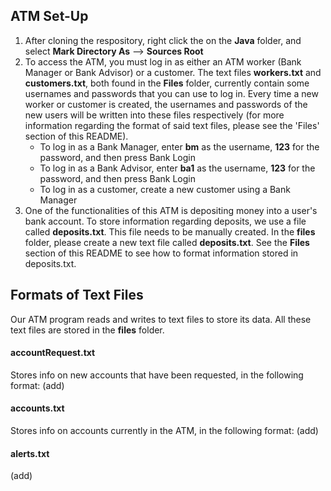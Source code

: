 ## ATM Set-Up
1. After cloning the respository, right click the on the **Java** folder, and select **Mark Directory As** --> **Sources Root**
2. To access the ATM, you must log in as either an ATM worker (Bank Manager or Bank Advisor) or a customer. The text files **workers.txt** and **customers.txt**, both found in the **Files** folder, currently contain some usernames and passwords that you can use to log in. Every time a new worker or customer is created, the usernames and passwords of the new users will be written into these files respectively (for more information regarding the format of said text files, please see the 'Files' section of this README).
   - To log in as a Bank Manager, enter **bm** as the username, **123** for the password, and then press Bank Login
   - To log in as a Bank Advisor, enter **ba1** as the username, **123** for the password, and then press Bank Login 
   - To log in as a customer, create a new customer using a Bank Manager
3. One of the functionalities of this ATM is depositing money into a user's bank account. To store information regarding deposits, we use a file called **deposits.txt**. This file needs to be manually created. In the **files** folder, please create a new text file called **deposits.txt**. See the **Files** section of this README to see how to format information stored in deposits.txt.

## Formats of Text Files
Our ATM program reads and writes to text files to store its data. All these text files are stored in the **files** folder.

#### accountRequest.txt
Stores info on new accounts that have been requested, in the following format:
(add)

#### accounts.txt
Stores info on accounts currently in the ATM, in the following format:
(add)

#### alerts.txt
(add)

